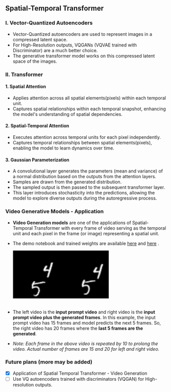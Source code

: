 ## Spatial-Temporal Transformer

### I. Vector-Quantized Autoencoders
- Vector-Quantized autoencoders are used to represent images in a compressed latent space. 
- For High-Resolution outputs, VQGANs (VQVAE trained with Discriminator) are a much better choice.
- The generative transformer model works on this compressed latent space of the images.

### II. Transformer 

#### 1. Spatial Attention
- Applies attention across all spatial elements(pixels) within each temporal unit.
- Captures spatial relationships within each temporal snapshot, enhancing the model's understanding of spatial dependencies.

#### 2. Spatial-Temporal Attention
- Executes attention across temporal units for each pixel independently.
- Captures temporal relationships between spatial elements(pixels), enabling the model to learn dynamics over time.

#### 3. Gaussian Parameterization
- A convolutional layer generates the parameters (mean and variance) of a normal distribution based on the outputs from the attention layers.
- Samples are drawn from the generated distribution.
- The sampled output is then passed to the subsequent transformer layer.
- This layer introduces stochasticity into the predictions, allowing the model to explore diverse outputs during the autoregressive process.



### Video Generative Models - Application
* **Video Generation models** are one of the applications of Spatial-Temporal Transformer with every frame of video serving as the temporal unit and each pixel in the frame (or image) representing a spatial unit. 
* The demo notebook and trained weights are available [here](https://www.kaggle.com/code/nithishm2410/spatialtemporaltransformer) and [here](https://drive.google.com/drive/folders/124KMh7YB_DaMtyaNsPxfkcpd0Be9y_34?usp=sharing) . <br>

    <img src="samples/display_vid.gif" width="300" height="150"/><br><br>

* The left video is the **input prompt video** and right video is the **input prompt video plus the generated frames**. In this example, the input prompt video has 15 frames and model predicts the next 5 frames. So, the right video has 20 frames where the **last 5 frames are the generated**.
 
* *Note: Each frame in the above video is repeated by 10 to prolong the video. Actual number of frames are 15 and 20 for left and right video.*


### Future plans (more may be added)
* [x] Application of Spatial Temporal Transformer - Video Generation
* [ ] Use VQ autoencoders trained with discriminators (VQGAN) for High-resolution outputs.
